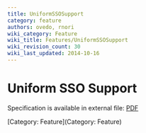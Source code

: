 ```yaml
---
title: UniformSSOSupport
category: feature
authors: ovedo, rnori
wiki_category: Feature
wiki_title: Features/UniformSSOSupport
wiki_revision_count: 30
wiki_last_updated: 2014-10-16
---
```


# Uniform SSO Support

Specification is available in external file: [PDF](/images/wiki/OVirt_SSO_Specification.pdf)

[Category: Feature](Category: Feature)
